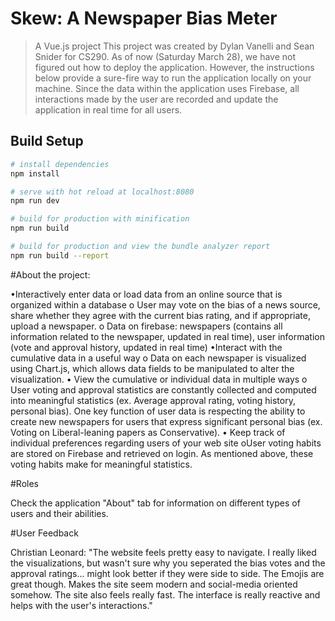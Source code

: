 # Skew: A Newspaper Bias Meter

> A Vue.js project
> This project was created by Dylan Vanelli and Sean Snider for CS290.
> As of now (Saturday March 28), we have not figured out how to deploy the application.
> However, the instructions below provide a sure-fire way to run the application locally on your machine. Since the data within the application uses Firebase, all interactions made by the user are recorded and update the application in real time for all users.

## Build Setup

``` bash
# install dependencies
npm install

# serve with hot reload at localhost:8080
npm run dev

# build for production with minification
npm run build

# build for production and view the bundle analyzer report
npm run build --report
```

#About the project: 

•Interactively enter data or load data from an online source that is organized within a database
	o User may vote on the bias of a news source, share whether they agree with the current bias rating, and if appropriate, upload a newspaper.
	o Data on firebase: newspapers (contains all information related to the newspaper, updated in real time), user information (vote and approval history, updated in real time)
•Interact with the cumulative data in a useful way
	o Data on each newspaper is visualized using Chart.js, which allows data fields to be manipulated to alter the visualization.
•	View the cumulative or individual data in multiple ways
	o User voting and approval statistics are constantly collected and computed into meaningful statistics (ex. Average approval rating, voting history, personal bias). One key function of user data is respecting the ability to create new newspapers for users that express significant personal bias (ex. Voting on Liberal-leaning papers as Conservative).
• Keep track of individual preferences regarding users of your web site
	oUser voting habits are stored on Firebase and retrieved on login. As mentioned above, these voting habits make for meaningful statistics.

#Roles

Check the application "About" tab for information on different types of users and their abilities.

#User Feedback

Christian Leonard: "The website feels pretty easy to navigate. I really liked the visualizations, but wasn't sure why you seperated the bias votes and the approval ratings... might look better if they were side to side. The Emojis are great though. Makes the site seem modern and social-media oriented somehow. The site also feels really fast. The interface is really reactive and helps with the user's interactions."


